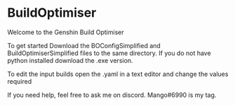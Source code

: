 # BuildOptimiser

Welcome to the Genshin Build Optimiser

To get started Download the BOConfigSimplified and BuildOptimiserSimplified files to the same directory.
If you do not have python installed download the .exe version.

To edit the input builds open the .yaml in a text editor and change the values required

If you need help, feel free to ask me on discord. Mango#6990 is my tag.
